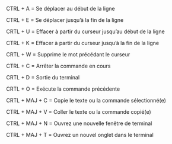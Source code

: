 CTRL + A  = Se déplacer au début de la ligne

CTRL + E  = Se déplacer jusqu’à la fin de la ligne

CRTL + U  = Effacer à partir du curseur jusqu’au début de la ligne

CTRL + K  = Effacer à partir du curseur jusqu’à la fin de la ligne

CRTL + W  = Supprime le mot précédant le curseur

CTRL + C  = Arrêter la commande en cours 

CRTL + D  = Sortie du terminal

CRTL + O  = Exécute la commande précédente

CRTL + MAJ + C = Copie le texte ou la commande sélectionné(e)

CTRL + MAJ + V = Coller le texte ou la commande copié(e)

CTRL + MAJ + N = Ouvrez une nouvelle fenêtre de terminal

CTRL + MAJ + T = Ouvrez un nouvel onglet dans le terminal